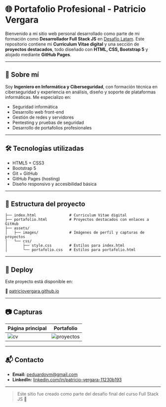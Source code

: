 
# 🌐 Portafolio Profesional - Patricio Vergara

Bienvenido a mi sitio web personal desarrollado como parte de mi formación como **Desarrollador Full Stack JS** en [Desafío Latam](https://desafiolatam.com/). Este repositorio contiene mi **Curriculum Vitae digital** y una sección de **proyectos destacados**, todo diseñado con **HTML, CSS, Bootstrap 5** y alojado mediante **GitHub Pages**.

---

## 📄 Sobre mí

Soy **Ingeniero en Informática y Ciberseguridad**, con formación técnica en ciberseguridad y experiencia en análisis, diseño y soporte de plataformas informáticas. Me especializo en:

- Seguridad informática
- Desarrollo web front-end
- Gestión de redes y servidores
- Pentesting y pruebas de seguridad
- Desarrollo de portafolios profesionales

---

## 🛠️ Tecnologías utilizadas

- HTML5 + CSS3
- Bootstrap 5
- Git + GitHub
- GitHub Pages (hosting)
- Diseño responsivo y accesibilidad básica

---

## 📁 Estructura del proyecto

```
├── index.html               # Curriculum Vitae digital
├── portafolio.html          # Proyectos destacados con enlaces a GitHub
├── assets/
│   ├── images/              # Imágenes de perfil y capturas de proyectos
│   └── css/
│       ├── style.css        # Estilos para index.html
│       └── portafolio.css   # Estilos para portafolio.html
```

---

## 🚀 Deploy

Este proyecto está disponible en:

🔗 [patriciovergara.github.io](https://patriciovergara.github.io)

---

## 📷 Capturas

| Página principal | Portafolio |
|------------------|------------|
| ![cv](assets/images/cv.png) | ![proyectos](assets/images/landingpage.png) |

---

## 📬 Contacto

- **Email:** peduardovm@gmail.com  
- **LinkedIn:** [linkedin.com/in/patricio-vergara-11230b193](https://www.linkedin.com/in/patricio-vergara-11230b193)

---

> Este sitio fue creado como parte del desafío final del curso Full Stack JS 🚀
